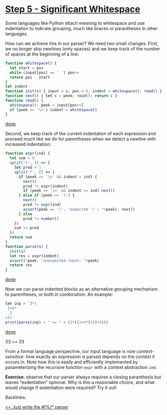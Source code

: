 # [Step 5 - Significant Whitespace](https://tiarkrompf.github.io/notes/?/just-write-the-parser/aside8)

Some languages like Python attach meaning to whitespace and use indentation to indicate grouping, much like braces or parantheses in other languages.

How can we achieve this in our parser? We need two small changes. First, we no longer skip newlines (only spaces) and we keep track of the number of spaces at the beginning of a line:

```javascript
function whitespace() {
  let start = pos
  while (input[pos] == ' ') pos++
  return pos - start
}
let indent
function init(s) { input = s; pos = 0; indent = whitespace(); read() }
function next() { let c = peek; read(); return c }
function read() {
  whitespace(); peek = input[pos++]
  if (peek == '\n') indent = whitespace()
}
```

[done](https://tiarkrompf.github.io/notes/?/just-write-the-parser/aside8)

Second, we keep track of the current indentation of each expression and proceed much like we do for parentheses when we detect a newline with increased indentation:

```javascript
function expr(ind) {
  let sum = 0
  split('+', () => {
    let prod = 1
    split('*', () => {
      if (peek == '\n' && indent > ind) {
        next()
        prod *= expr(indent)
        if (peek == '\n' && indent == ind) next()
      } else if (peek == '(') {
        next()
        prod *= expr(ind)
        assert(peek == ')', "expected ')': "+peek); next()
      } else
        prod *= number()
    })
    sum += prod
  })
  return sum
}
function parse(s) {
  init(s)
  let res = expr(indent)
  assert(!peek, "unexpected input: "+peek)
  return res
}
```

[done](https://tiarkrompf.github.io/notes/?/just-write-the-parser/aside8)

Now we can parse indented blocks as an alternative grouping mechanism to parentheses, or both in combination. An example:

```javascript
let inp = `3*(
 1+4*
  2
+2)`
print(parse(inp) + " == " + (3*((1+4*(2))+2)))
```

[done](https://tiarkrompf.github.io/notes/?/just-write-the-parser/aside8)

33 == 33

From a formal language perspective, our input language is now *context-sensitive*: how exactly an expression is parsed depends on the context it occurs in. Note how this is easily and efficiently implemented by parameterizing the recursive function `expr` with a context abstraction `ind`.

**Exercise**: observe that our parser always requires a closing paranthesis but leaves “exdentation” optional. Why is this a reasonable choice, and what would change if exdentation were required? Try it out!

Backlinks:

[<< Just write the #!%/* parser](https://tiarkrompf.github.io/notes/?/just-write-the-parser/)